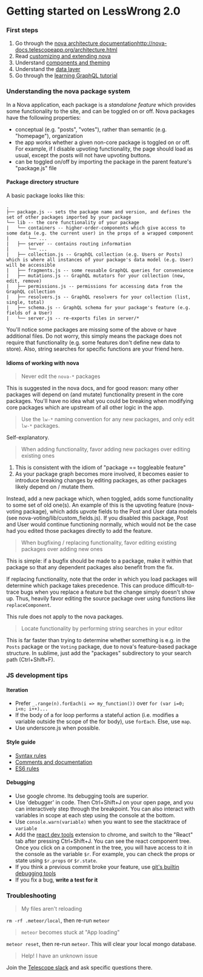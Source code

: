 # Getting started on LessWrong 2.0

### First steps

1. Go through the [nova architecture documentation](http://nova-docs.telescopeapp.org/architecture.html)http://nova-docs.telescopeapp.org/architecture.html
2. Read [customizing and extending nova](http://nova-docs.telescopeapp.org/tutorial-customizing.html)
3. Understand [components and theming](http://nova-docs.telescopeapp.org/theming.html)
4. Understand the [data layer](http://nova-docs.telescopeapp.org/data-layer.html)
5. Go through the [learning GraphQL tutorial](https://learngraphql.com/)

### Understanding the nova package system

In a Nova application, each package is a _standalone feature_ which provides some functionality to the site, and can be toggled on or off. Nova packages have the following properties:

* conceptual (e.g. "posts", "votes"), rather than semantic (e.g. "homepage"), organization
* the app works whether a given non-core package is toggled on or off. For example, if I disable upvoting functionality, the page should load as usual, except the posts will not have upvoting buttons.
* can be toggled on/off by importing the package in the parent feature's "package.js" file

#### Package directory structure

A basic package looks like this:

```
.
├── package.js -- sets the package name and version, and defines the set of other packages imported by your package
└── lib -- the core functionality of your package
|   └── containers -- higher-order-components which give access to some data (e.g. the current user) in the props of a wrapped component
|       └── ...
|   ├── server -- contains routing information
|       └── ...
|   ├── collection.js -- GraphQL collection (e.g. Users or Posts) which is where all instances of your package's data model (e.g. User) will be accessible
|   ├── fragments.js -- some reusable GraphQL queries for convenience
|   ├── mutations.js -- GraphQL mutators for your collection (new, edit, remove)
|   ├── permissions.js -- permissions for accessing data from the GraphQL collection
|   ├── resolvers.js -- GraphQL resolvers for your collection (list, single, total)
|   ├── schema.js -- GraphQL schema for your package's feature (e.g. fields of a User)
|   └── server.js -- re-exports files in server/*
```
You'll notice some packages are missing some of the above or have additional files. Do not worry, this simply means the package does not require that functionality (e.g. some features don't define new data to store). Also, string searches for specific functions are your friend here.

#### Idioms of working with nova

> Never edit the `nova-*` packages

This is suggested in the nova docs, and for good reason: many other packages will depend on (and mutate) functionality present in the core packages. You'll have no idea what you could be breaking when modifying core packages which are upstream of all other logic in the app. 

> Use the `lw-*` naming convention for any new packages, and only edit `lw-*` packages.

Self-explanatory.

> When adding functionality, favor adding new packages over editing existing ones

1. This is consistent with the idiom of "package == toggleable feature"
2. As your package graph becomes more involved, it becomes easier to introduce breaking changes by editing packages, as other packages likely depend on / mutate them. 

Instead, add a new package which, when toggled, adds some functionality to some set of old one(s). An example of this is the upvoting feature (nova-voting package), which adds upvote fields to the Post and User data models (see nova-voting/lib/custom_fields.js). If you disabled this package, Post and User would continue functioning normally, which would not be the case had you edited those packages directly to add the feature.

> When bugfixing / replacing functionality, favor editing existing packages over adding new ones

This is simple: if a bugfix should be made to a package, make it within that package so that any dependent packages also benefit from the fix. 

If replacing functionality, note that the order in which you load packages will determine which package takes precedence. This can produce difficult-to-trace bugs when you replace a feature but the change simply doesn't show up. Thus, heavily favor editing the source package over using functions like `replaceComponent`. 

This rule does not apply to the nova packages.

> Locate functionality by performing string searches in your editor

This is far faster than trying to determine whether something is e.g. in the `Posts` package or the `Voting` package, due to nova's feature-based package structure. In sublime, just add the "packages" subdirectory to your search path (Ctrl+Shift+F).

### JS development tips

#### Iteration
* Prefer `_.range(n).forEach(i => my_function())` over `for (var i=0; i<n; i++)...`
* If the body of a for loop performs a stateful action (i.e. modifies a variable outside the scope of the for body), use `forEach`. Else, use `map`. 
* Use underscore.js when possible.

#### Style guide

* [Syntax rules](https://github.com/Khan/style-guides/blob/master/style/javascript.md#syntax)
* [Comments and documentation](https://github.com/Khan/style-guides/blob/master/style/javascript.md#comments-and-documentation) 
* [ES6 rules](https://github.com/Khan/style-guides/blob/master/style/javascript.md#es67-rules)

#### Debugging

* Use google chrome. Its debugging tools are superior.
* Use 'debugger' in code. Then Ctrl+Shift+J on your open page, and you can interactively step through the breakpoint. You can also interact with variables in scope at each step using the console at the bottom. 
* Use `console.warn(variable)` when you want to see the stacktrace of `variable`
* Add the [react dev tools](https://chrome.google.com/webstore/detail/react-developer-tools/fmkadmapgofadopljbjfkapdkoienihi?hl=en) extension to chrome, and switch to the "React" tab after pressing Ctrl+Shift+J. You can see the react component tree. Once you click on a component in the tree, you will have access to it in the console as the variable `$r`. For example, you can check the props or state using `$r.props` or `$r.state`.
* If you think a previous commit broke your feature, use [git's builtin debugging tools](https://git-scm.com/book/en/v2/Git-Tools-Debugging-with-Git)
* If you fix a bug, **write a test for it**

### Troubleshooting 

> My files aren't reloading

`rm -rf .meteor/local`, then re-run `meteor`

> `meteor` becomes stuck at "App loading"

`meteor reset`, then re-run `meteor`. This will clear your local mongo database.

> Help! I have an unknown issue

Join the [Telescope slack](http://slack.telescopeapp.org/) and ask specific questions there.